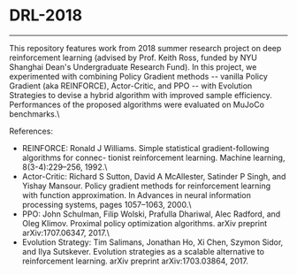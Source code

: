 # DRL-2018
------------
This repository features work from 2018 summer research project on deep reinforcement learning (advised by Prof. Keith Ross, funded by NYU Shanghai Dean's Undergraduate Research Fund). In this project, we experimented with combining Policy Gradient methods -- vanilla Policy Gradient (aka REINFORCE), Actor-Critic, and PPO --  with Evolution Strategies to devise a hybrid algorithm with improved sample efficiency. Performances of the proposed algorithms were evaluated on MuJoCo benchmarks.\

References:
* REINFORCE: Ronald J Williams. Simple statistical gradient-following algorithms for connec- tionist reinforcement learning. Machine learning, 8(3-4):229–256, 1992.\
* Actor-Critic: Richard S Sutton, David A McAllester, Satinder P Singh, and Yishay Mansour. Policy gradient methods for reinforcement learning with function approximation. In Advances in neural information processing systems, pages 1057–1063, 2000.\
* PPO: John Schulman, Filip Wolski, Prafulla Dhariwal, Alec Radford, and Oleg Klimov. Proximal policy optimization algorithms. arXiv preprint arXiv:1707.06347, 2017.\
* Evolution Strategy: Tim Salimans, Jonathan Ho, Xi Chen, Szymon Sidor, and Ilya Sutskever. Evolution strategies as a scalable alternative to reinforcement learning. arXiv preprint arXiv:1703.03864, 2017.
